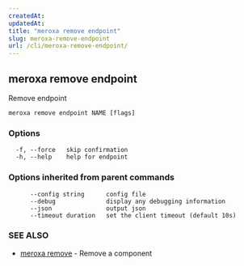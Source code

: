 ```yaml
---
createdAt: 
updatedAt: 
title: "meroxa remove endpoint"
slug: meroxa-remove-endpoint
url: /cli/meroxa-remove-endpoint/
---
```

## meroxa remove endpoint

Remove endpoint

```
meroxa remove endpoint NAME [flags]
```

### Options

```
  -f, --force   skip confirmation
  -h, --help    help for endpoint
```

### Options inherited from parent commands

```
      --config string      config file
      --debug              display any debugging information
      --json               output json
      --timeout duration   set the client timeout (default 10s)
```

### SEE ALSO

* [meroxa remove](/cli/meroxa-remove/)	 - Remove a component


